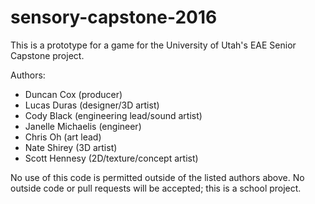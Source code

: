 # sensory-capstone-2016
This is a prototype for a game for the University of Utah's EAE Senior Capstone project.

Authors:
- Duncan Cox (producer)
- Lucas Duras (designer/3D artist)
- Cody Black (engineering lead/sound artist)
- Janelle Michaelis (engineer)
- Chris Oh (art lead)
- Nate Shirey (3D artist)
- Scott Hennesy (2D/texture/concept artist)

No use of this code is permitted outside of the listed authors above.
No outside code or pull requests will be accepted; this is a school project.
